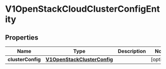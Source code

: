 # V1OpenStackCloudClusterConfigEntity

## Properties
Name | Type | Description | Notes
------------ | ------------- | ------------- | -------------
**clusterConfig** | [**V1OpenStackClusterConfig**](V1OpenStackClusterConfig.md) |  |  [optional]
